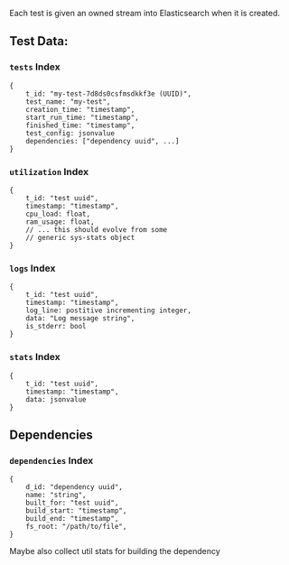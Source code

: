 Each test is given an owned stream into Elasticsearch when it is created. 

## Test Data:
### `tests` Index
```json5
{
    t_id: "my-test-7d8ds0csfmsdkkf3e (UUID)", 
    test_name: "my-test",
    creation_time: "timestamp",
    start_run_time: "timestamp",
    finished_time: "timestamp",
    test_config: jsonvalue
    dependencies: ["dependency uuid", ...]
}
```
### `utilization` Index
```json5
{
    t_id: "test uuid",
    timestamp: "timestamp",
    cpu_load: float,
    ram_usage: float,
    // ... this should evolve from some 
    // generic sys-stats object
}
```

### `logs` Index
```json5
{
    t_id: "test uuid",
    timestamp: "timestamp",
    log_line: postitive incrementing integer,
    data: "Log message string",
    is_stderr: bool
}
```

### `stats` Index
```json5
{
    t_id: "test uuid",
    timestamp: "timestamp",
    data: jsonvalue
}
```


## Dependencies
### `dependencies` Index
```json5
{
    d_id: "dependency uuid",
    name: "string",
    built_for: "test uuid",
    build_start: "timestamp",
    build_end: "timestamp",
    fs_root: "/path/to/file",
}
```
Maybe also collect util stats for building the dependency

